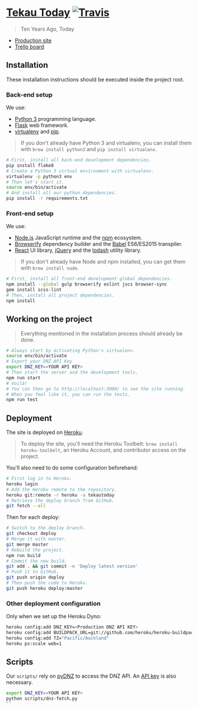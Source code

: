 [Tekau Today](http://www.tekautoday.xyz/) [![Travis](https://img.shields.io/travis/judsonsam/tekautoday.svg?style=flat-square)](https://travis-ci.org/judsonsam/tekautoday)
==========

> Ten Years Ago, Today

- [Production site](http://www.tekautoday.xyz/)
- [Trello board](https://trello.com/b/ytZCXTVM/tekau-today)

## Installation

These installation instructions should be executed inside the project root.

### Back-end setup

We use:

- [Python 3](https://www.python.org/) programming language.
- [Flask](http://flask.pocoo.org/) web framework.
- [virtualenv](https://virtualenv.pypa.io/en/latest/) and [pip](https://pypi.python.org/pypi/pip).

> If you don't already have Python 3 and virtualenv, you can install them with `brew install python3` and `pip install virtualenv`.

~~~sh
# First, install all back-end development dependencies.
pip install flake8
# Create a Python 3 virtual environment with virtualenv.
virtualenv -p python3 env
# Then let's start it.
source env/bin/activate
# And install all our python dependencies.
pip install -r requirements.txt
~~~

### Front-end setup

We use:

- [Node.js](nodejs.org) JavaScript runtime and the [npm](https://www.npmjs.com/) ecosystem.
- [Browserify](http://browserify.org/) dependency builder and the [Babel](https://babeljs.io/) ES6/ES2015 transpiler.
- [React](https://facebook.github.io/react/) UI library, [jQuery](http://jquery.com/) and the [lodash](https://lodash.com/) utility library.

> If you don't already have Node and npm installed, you can get them with `brew install node`.

~~~sh
# First, install all front-end development global dependencies.
npm install --global gulp browserify eslint jscs browser-sync
gem install scss-lint
# Then, install all project dependencies.
npm install
~~~

## Working on the project

> Everything mentioned in the installation process should already be done.

~~~sh
# Always start by activating Python's virtualenv.
source env/bin/activate
# Export your DNZ API Key
export DNZ_KEY=<YOUR API KEY>
# Then start the server and the development tools.
npm run start
# Voilà!
# You can then go to http://localhost:3000/ to see the site running.
# When you feel like it, you can run the tests.
npm run test
~~~

## Deployment

The site is deployed on [Heroku](http://heroku.com/).

> To deploy the site, you'll need the Heroku Toolbelt: `brew install heroku-toolbelt`, an Heroku Account, and contributor access on the project.

You'll also need to do some configuration beforehand:

~~~sh
# First log in to Heroku.
heroku login
# Add the Heroku remote to the repository.
heroku git:remote -r heroku -a tekautoday
# Retrieve the deploy branch from GitHub.
git fetch --all
~~~

Then for each deploy:

~~~sh
# Switch to the deploy branch.
git checkout deploy
# Merge it with master.
git merge master
# Rebuild the project.
npm run build
# Commit the new build.
git add . && git commit -m 'Deploy latest version'
# Push it to GitHub.
git push origin deploy
# Then push the code to Heroku.
git push heroku deploy:master
~~~

### Other deployment configuration

Only when we set up the Heroku Dyno:

~~~sh
heroku config:add DNZ_KEY=<Production DNZ API KEY>
heroku config:add BUILDPACK_URL=git://github.com/heroku/heroku-buildpack-python.git
heroku config:add TZ="Pacific/Auckland"
heroku ps:scale web=1
~~~

## Scripts

Our `scripts/` rely on [pyDNZ](https://github.com/fogonwater/pydnz) to access the DNZ API. An [API key](http://www.digitalnz.org/developers) is also necessary.

```sh
export DNZ_KEY=<YOUR API KEY>
python scripts/dnz-fetch.py
``
